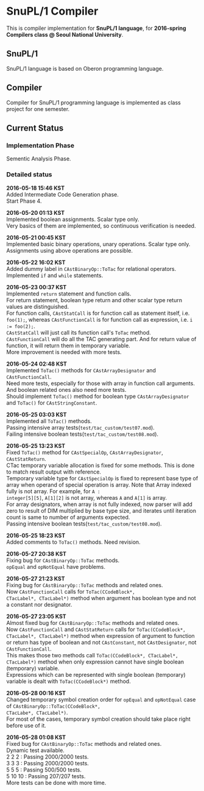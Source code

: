 # SnuPL/1 Compiler
This is compiler implementation for **SnuPL/1 language**,
for **2016-spring Compilers class @ Seoul National University**.

## SnuPL/1
SnuPL/1 language is based on Oberon programming language.  

## Compiler
Compiler for SnuPL/1 programming language is implemented as
class project for one semester.

## Current Status

### Implementation Phase
Sementic Analysis Phase.  
  
### Detailed status
**2016-05-18 15:46 KST**  
Added Intermediate Code Generation phase.  
Start Phase 4.  
  
**2016-05-20 01:13 KST**  
Implemented boolean assignments. Scalar type only.  
Very basics of them are implemented, so continuous verification is needed.  
  
**2016-05-21 00:45 KST**  
Implemented basic binary operations, unary operations. Scalar type only.  
Assignments using above operations are possible.  
  
**2016-05-22 16:02 KST**  
Added dummy label in <code>CAstBinaryOp::ToTac</code> for relational operators.  
Implemented <code>if</code> and <code>while</code> statements.  
  
**2016-05-23 00:37 KST**  
Implemented <code>return</code> statement and function calls.  
For return statement, boolean type return and other scalar type return values are distinguished.  
For function calls, <code>CAstStatCall</code> is for function call as statement itself, i.e. <code>foo(1);</code>,
whereas <code>CAstFunctionCall</code> is for function call as expression, i.e. <code>i := foo(2);</code>.  
<code>CAstStatCall</code> will just call its function call's <code>ToTac</code> method.  
<code>CAstFunctionCall</code> will do all the TAC generating part. And for return value of function, it will return them in temporary variable.  
More improvement is needed with more tests.  
  
**2016-05-24 02:48 KST**  
Implemented <code>ToTac()</code> methods for <code>CAstArrayDesignator</code> and <code>CAstFunctionCall</code>.  
Need more tests, especially for those with array in function call arguments. And boolean related ones also need more tests.  
Should implement <code>ToTac()</code> method for boolean type <code>CAstArrayDesignator</code> and <code>ToTac()</code> for <code>CAstStringConstant</code>.  
  
**2016-05-25 03:03 KST**  
Implemented all <code>ToTac()</code> methods.  
Passing intensive array tests(<code>test/tac_custom/test07.mod</code>).  
Failing intensive boolean tests(<code>test/tac_custom/test08.mod</code>).  
  
**2016-05-25 13:23 KST**  
Fixed <code>ToTac()</code> method for <code>CAstSpecialOp</code>, <code>CAstArrayDesignator</code>, <code>CAstStatReturn</code>.  
CTac temporary variable allocation is fixed for some methods.  This is done to match result output with reference.  
Temporary variable type for <code>CAstSpecialOp</code> is fixed to represent base type of array when operand of special operation is array. Note that Array indexed fully is not array.
For example, for <code>A : integer[5][5]</code>, <code>A[1][2]</code> is not array, whereas <code>A</code> and <code>A[1]</code> is array.  
For array designators, when array is not fully indexed, now parser will add zero to result of DIM multiplied by base type size, and iterates until iteration count is same to number of arguments expected.  
Passing intensive boolean tests(<code>test/tac_custom/test08.mod</code>).  
  
**2016-05-25 18:23 KST**  
Added comments to <code>ToTac()</code> methods. Need revision.  
  
**2016-05-27 20:38 KST**  
Fixing bug for <code>CAstBinaryOp::ToTac</code> methods.  
<code>opEqual</code> and <code>opNotEqual</code> have problems.  
  
**2016-05-27 21:23 KST**  
Fixing bug for <code>CAstBinaryOp::ToTac</code> methods and related ones.  
Now <code>CAstFunctionCall</code> calls for <code>ToTac(CCodeBlock\*, CTacLabel\*, CTacLabel\*)</code> method when argument has boolean type and not a constant nor designator.  
  
**2016-05-27 23:05 KST**  
Almost fixed bug for <code>CAstBinaryOp::ToTac</code> methods and related ones.  
Now <code>CAstFunctionCall</code> and <code>CAstStatReturn</code> calls for <code>ToTac(CCodeBlock*, CTacLabel*, CTacLabel*)</code> method when
expression of argument to function or return has type of boolean and not <code>CAstConstant</code>, not <code>CAstDesignator</code>, not <code>CAstFunctionCall</code>.  
This makes those two methods call <code>ToTac(CCodeBlock*, CTacLabel*, CTacLabel*)</code> method when only expression cannot have single boolean (temporary) variable.  
Expressions which can be represented with single boolean (temporary) variable is dealt with <code>ToTac(CCodeBlock*)</code> method.  
  
**2016-05-28 00:16 KST**  
Changed temporary symbol creation order for <code>opEqual</code> and <code>opNotEqual</code> case of <code>CAstBinaryOp::ToTac(CCodeBlock\*, CTacLabe\*, CTacLabel*)</code>.  
For most of the cases, temporary symbol creation should take place right before use of it.  
  
**2016-05-28 01:08 KST**  
Fixed bug for <code>CAstBinaryOp::ToTac</code> methods and related ones.  
Dynamic test available.  
2 2 2 : Passing 2000/2000 tests.  
3 3 3 : Passing 2000/2000 tests.  
5 5 5 : Passing 500/500 tests.  
5 10 10 : Passing 207/207 tests.  
More tests can be done with more time.